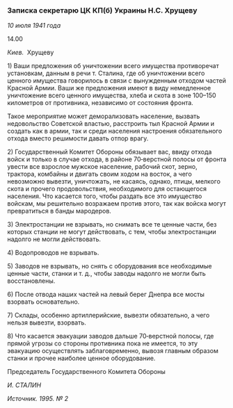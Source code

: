 ### Записка секретарю ЦК КП(б) Украины Н.С. Хрущеву

_10 июля 1941 года_

14.00

_Киев._  Хрущеву

1) Ваши предложения об уничтожении всего имущества противоречат установкам, данным в речи т. Сталина, где об уничтожении всего ценного имущества говорилось в связи с вынужденным отходом частей Красной Армии. Ваши же предложения имеют в виду немедленное уничтожение всего ценного имущества, хлеба и скота в зоне 100–150 километров от противника, независимо от состояния фронта.

Такое мероприятие может деморализовать население, вызвать недовольство Советской властью, расстроить тыл Красной Армии и создать как в армии, так и среди населения настроения обязательного отхода вместо решимости давать отпор врагу.

2) Государственный Комитет Обороны обязывает вас, ввиду отхода войск и только в случае отхода, в районе 70‑верстной полосы от фронта увести все взрослое мужское население, рабочий скот, зерно, трактора, комбайны и двигать своим ходом на восток, а чего невозможно вывезти, уничтожать, не касаясь, однако, птицы, мелкого скота и прочего продовольствия, необходимого для остающегося населения. Что касается того, чтобы раздать все это имущество войскам, мы решительно возражаем против этого, так как войска могут превратиться в банды мародеров.

3) Электростанции не взрывать, но снимать все те ценные части, без которых станции не могут действовать, с тем, чтобы электростанции надолго не могли действовать.

4) Водопроводов не взрывать.

5) Заводов не взрывать, но снять с оборудования все необходимые ценные части, станки и т. д., чтобы заводы надолго не могли быть восстановлены.

6) После отвода наших частей на левый берег Днепра все мосты взорвать основательно.

7) Склады, особенно артиллерийские, вывезти обязательно, а чего нельзя вывезти, взорвать.

8) Что касается эвакуации заводов дальше 70‑верстной полосы, где прямой угрозы со стороны противника пока не имеется, то эту эвакуацию осуществлять заблаговременно, вывозя главным образом станки и прочее наиболее ценное оборудование.

Председатель Государственного Комитета Обороны

_И. СТАЛИН_

_Источник. 1995. № 2_